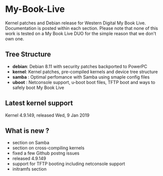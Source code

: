 # My-Book-Live
Kernel patches and Debian release for Western Digital My Book Live.
Documentation is posted within each section.
Please note that none of this work is tested on a My Book Live DUO for the simple reason that we don't own one.

## Tree Structure ##

* __debian__: Debian 8.11 with security patches backported to PowerPC
* __kernel__: Kernel patches, pre-compiled kernels and device tree structure
* __samba__ : Optimal perfomance with Samba using smaple config files
* __uboot__ : Netconsole support, u-boot boot files, TFTP boot and ways to safely boot My Book Live

## Latest kernel support ##
Kernel 4.9.149, released Wed, 9 Jan 2019


## What is new ? ##
* section on Samba
* section on cross-compiling kernels
* fixed a few Github postng issues
* released 4.9.149
* support for TFTP booting including netconsole support
* initramfs section
